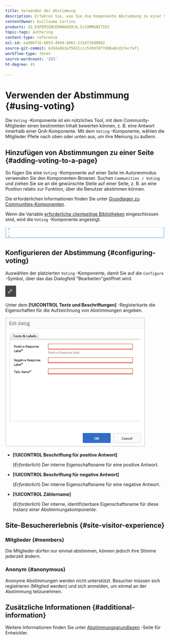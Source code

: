 ```yaml
---
title: Verwenden der Abstimmung
description: Erfahren Sie, wie Sie die Komponente Abstimmung zu einer Seite hinzufügen, auf der angemeldete Community-Mitglieder bestimmte Inhalte bewerten können, z. B. eine Antwort.
contentOwner: Guillaume Carlino
products: SG_EXPERIENCEMANAGER/6.5/COMMUNITIES
topic-tags: authoring
content-type: reference
exl-id: aa90bf1b-6053-4949-b061-232d72b80682
source-git-commit: 62d4a8b3af5031ccc539d78f7d06a8cd1fec7af1
workflow-type: tm+mt
source-wordcount: '253'
ht-degree: 4%

---
```


# Verwenden der Abstimmung {#using-voting}

Die `Voting` -Komponente ist ein nützliches Tool, mit dem Community-Mitglieder einen bestimmten Inhalt bewerten können, z. B. eine Antwort innerhalb einer QnA-Komponente. Mit dem `Voting` -Komponente, wählen die Mitglieder Pfeile nach oben oder unten aus, um ihre Meinung zu äußern.

## Hinzufügen von Abstimmungen zu einer Seite {#adding-voting-to-a-page}

So fügen Sie eine `Voting` -Komponente auf einer Seite im Autorenmodus verwenden Sie den Komponenten-Browser. Suchen `Communities / Voting` und ziehen Sie sie an die gewünschte Stelle auf einer Seite, z. B. an eine Position relativ zur Funktion, über die Benutzer abstimmen können.

Die erforderlichen Informationen finden Sie unter [Grundlagen zu Communities-Komponenten](basics.md).

Wenn die Variable [erforderliche clientseitige Bibliotheken](essentials-voting.md#essentials-for-client-side) eingeschlossen sind, wird die `Voting` -Komponente angezeigt.

![stimmberechtigte Komponente](assets/voting-component.png)

## Konfigurieren der Abstimmung {#configuring-voting}

Auswählen der platzierten `Voting` -Komponente, damit Sie auf die `Configure` -Symbol, über das das Dialogfeld &quot;Bearbeiten&quot;geöffnet wird.

![konfigurieren](assets/configure-new.png)

Unter dem **[!UICONTROL Texte und Beschriftungen]** -Registerkarte die Eigenschaften für die Aufzeichnung von Abstimmungen angeben.

![Abstimmungsbezeichnung](assets/voting-label.png)

* **[!UICONTROL Beschriftung für positive Antwort]**

  (*Erforderlich*) Der interne Eigenschaftsname für eine positive Antwort.

* **[!UICONTROL Beschriftung für negative Antwort]**

  (*Erforderlich*) Der interne Eigenschaftsname für eine negative Antwort.

* **[!UICONTROL Zählername]**

  (*Erforderlich*) Der interne, identifizierbare Eigenschaftsname für diese Instanz einer Abstimmungskomponente.

## Site-Besuchererlebnis {#site-visitor-experience}

### Mitglieder {#members}

Die Mitglieder dürfen nur einmal abstimmen, können jedoch ihre Stimme jederzeit ändern.

### Anonym {#anonymous}

Anonyme Abstimmungen werden nicht unterstützt. Besucher müssen sich registrieren (Mitglied werden) und sich anmelden, um einmal an der Abstimmung teilzunehmen.

## Zusätzliche Informationen {#additional-information}

Weitere Informationen finden Sie unter [Abstimmungsgrundlagen](essentials-voting.md) -Seite für Entwickler.
